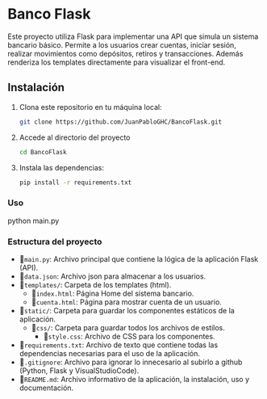 # Banco Flask

Este proyecto utiliza Flask para implementar una API que simula un sistema bancario básico. Permite a los usuarios crear cuentas, iniciar sesión, realizar movimientos como depósitos, retiros y transacciones.
Además renderiza los templates directamente para visualizar el front-end.

## Instalación

1. Clona este repositorio en tu máquina local:

   ```bash
   git clone https://github.com/JuanPabloGHC/BancoFlask.git

2. Accede al directorio del proyecto

    ```bash
    cd BancoFlask

3. Instala las dependencias:

    ```bash
    pip install -r requirements.txt

### Uso
python main.py

### Estructura del proyecto
* 📄`main.py`: Archivo principal que contiene la lógica de la aplicación Flask (API).
* 📄`data.json`: Archivo json para almacenar a los usuarios.
* 📁`templates/`: Carpeta de los templates (html).
    * 📄`index.html`: Página Home del sistema bancario.
    * 📄`cuenta.html`: Página para mostrar cuenta de un usuario.
* 📁`static/`: Carpeta para guardar los componentes estáticos de la aplicación.
    * 📁`css/`: Carpeta para guardar todos los archivos de estilos.
        * 📄`style.css`: Archivo de CSS para los componentes.
* 📄`requirements.txt`: Archivo de texto que contiene todas las dependencias necesarias para el uso de la aplicación.
* 📄`.gitignore`: Archivo para ignorar lo innecesario al subirlo a github (Python, Flask y VisualStudioCode).
* 📄`README.md`: Archivo informativo de la aplicación, la instalación, uso y documentación.